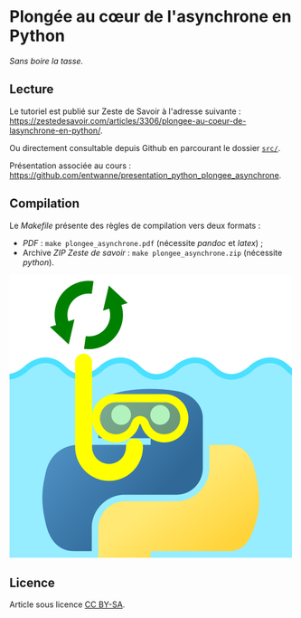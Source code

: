 # Plongée au cœur de l'asynchrone en Python

_Sans boire la tasse._

## Lecture

Le tutoriel est publié sur Zeste de Savoir à l'adresse suivante : <https://zestedesavoir.com/articles/3306/plongee-au-coeur-de-lasynchrone-en-python/>.

Ou directement consultable depuis Github en parcourant le dossier [`src/`](src/).

Présentation associée au cours : <https://github.com/entwanne/presentation_python_plongee_asynchrone>.

## Compilation

Le *Makefile* présente des règles de compilation vers deux formats :

* *PDF* : `make plongee_asynchrone.pdf` (nécessite *pandoc* et *latex*) ;
* Archive *ZIP* *Zeste de savoir* : `make plongee_asynchrone.zip` (nécessite *python*).

![Logo](logo_article.png)

## Licence

Article sous licence [CC BY-SA](https://creativecommons.org/licenses/by-sa/4.0/deed.fr).
